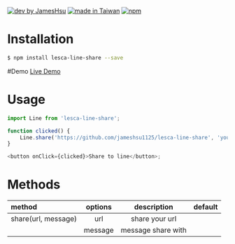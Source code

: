 [![dev by JamesHsu](https://img.shields.io/badge/Dev%20by-Jameshsu1125-green)](https://github.com/jameshsu1125/) [![made in Taiwan](https://img.shields.io/badge/Made%20in-Taiwan-orange)](https://github.com/jameshsu1125/) [![npm](https://img.shields.io/badge/npm-Jameshsu1125-red)](https://www.npmjs.com/~jameshsu1125)

# Installation

```sh
$ npm install lesca-line-share --save
```

#Demo [Live Demo](https://jameshsu1125.github.io/lesca-line-share/)

# Usage

```javascript
import Line from 'lesca-line-share';

function clicked() {
	Line.share('https://github.com/jameshsu1125/lesca-line-share', 'your message');
}

<button onClick={clicked}>Share to line</button>;
```

# Methods

| method              | options |    description     | default |
| :------------------ | :-----: | :----------------: | ------: |
| share(url, message) |   url   |   share your url   |         |
|                     | message | message share with |         |
